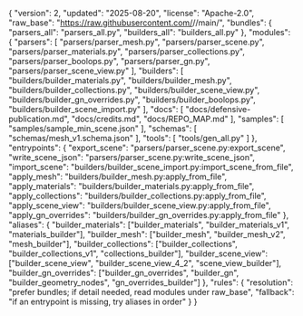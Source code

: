 {
  "version": 2,
  "updated": "2025-08-20",
  "license": "Apache-2.0",
  "raw_base": "https://raw.githubusercontent.com/<owner>/<repo>/main/",
  "bundles": {
    "parsers_all": "parsers_all.py",
    "builders_all": "builders_all.py"
  },
  "modules": {
    "parsers": [
      "parsers/parser_mesh.py",
      "parsers/parser_scene.py",
      "parsers/parser_materials.py",
      "parsers/parser_collections.py",
      "parsers/parser_boolops.py",
      "parsers/parser_gn.py",
      "parsers/parser_scene_view.py"
    ],
    "builders": [
      "builders/builder_materials.py",
      "builders/builder_mesh.py",
      "builders/builder_collections.py",
      "builders/builder_scene_view.py",
      "builders/builder_gn_overrides.py",
      "builders/builder_boolops.py",
      "builders/builder_scene_import.py"
    ],
    "docs": [
      "docs/defensive-publication.md",
      "docs/credits.md",
      "docs/REPO_MAP.md"
    ],
    "samples": [
      "samples/sample_min_scene.json"
    ],
    "schemas": [
      "schemas/mesh_v1.schema.json"
    ],
    "tools": [
      "tools/gen_all.py"
    ]
  },
  "entrypoints": {
    "export_scene": "parsers/parser_scene.py:export_scene",
    "write_scene_json": "parsers/parser_scene.py:write_scene_json",
    "import_scene": "builders/builder_scene_import.py:import_scene_from_file",
    "apply_mesh": "builders/builder_mesh.py:apply_from_file",
    "apply_materials": "builders/builder_materials.py:apply_from_file",
    "apply_collections": "builders/builder_collections.py:apply_from_file",
    "apply_scene_view": "builders/builder_scene_view.py:apply_from_file",
    "apply_gn_overrides": "builders/builder_gn_overrides.py:apply_from_file"
  },
  "aliases": {
    "builder_materials": ["builder_materials", "builder_materials_v1", "materials_builder"],
    "builder_mesh": ["builder_mesh", "builder_mesh_v2", "mesh_builder"],
    "builder_collections": ["builder_collections", "builder_collections_v1", "collections_builder"],
    "builder_scene_view": ["builder_scene_view", "builder_scene_view_4_2", "scene_view_builder"],
    "builder_gn_overrides": ["builder_gn_overrides", "builder_gn", "builder_geometry_nodes", "gn_overrides_builder"]
  },
  "rules": {
    "resolution": "prefer bundles; if detail needed, read modules under raw_base",
    "fallback": "if an entrypoint is missing, try aliases in order"
  }
}
